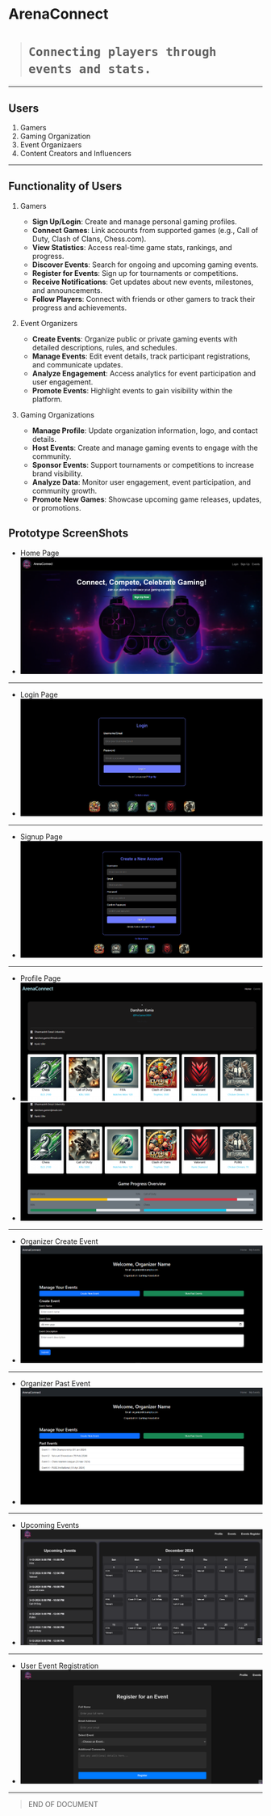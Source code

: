 # ArenaConnect

> # `Connecting players through events and stats.`

---

## Users

1. Gamers
2. Gaming Organization
3. Event Organizaers
4. Content Creators and Influencers

---

## Functionality of Users

1. Gamers

   - **Sign Up/Login**: Create and manage personal gaming profiles.
   - **Connect Games**: Link accounts from supported games (e.g., Call of Duty, Clash of Clans, Chess.com).
   - **View Statistics**: Access real-time game stats, rankings, and progress.
   - **Discover Events**: Search for ongoing and upcoming gaming events.
   - **Register for Events**: Sign up for tournaments or competitions.
   - **Receive Notifications**: Get updates about new events, milestones, and announcements.
   - **Follow Players**: Connect with friends or other gamers to track their progress and achievements.

2. Event Organizers

   - **Create Events**: Organize public or private gaming events with detailed descriptions, rules, and schedules.
   - **Manage Events**: Edit event details, track participant registrations, and communicate updates.
   - **Analyze Engagement**: Access analytics for event participation and user engagement.
   - **Promote Events**: Highlight events to gain visibility within the platform.

3. Gaming Organizations

   - **Manage Profile**: Update organization information, logo, and contact details.
   - **Host Events**: Create and manage gaming events to engage with the community.
   - **Sponsor Events**: Support tournaments or competitions to increase brand visibility.
   - **Analyze Data**: Monitor user engagement, event participation, and community growth.
   - **Promote New Games**: Showcase upcoming game releases, updates, or promotions.

## Prototype ScreenShots

- Home Page
- ![Home Page](WebSiteProto/HomePage1.png)

---

- Login Page
- ![Login Page](WebSiteProto/Login.png)

---

- Signup Page
- ![Signup](WebSiteProto/SignUp.png)

---

- Profile Page
- ![Profile](WebSiteProto/Profile.png)
- ![Profile](WebSiteProto/Profile2.png)

---

- Organizer Create Event
- ![Organizer Create Event](WebSiteProto/OrganizerCreate.png)

---

- Organizer Past Event
- ![Organizer Past Event](WebSiteProto/OrganizerPast.png)

---

- Upcoming Events
- ![Upcoming Event](WebSiteProto/EventList.png)

---

- User Event Registration
- ![User Event Registration](WebSiteProto/User_Event_Registration.png)

---

> END OF DOCUMENT
